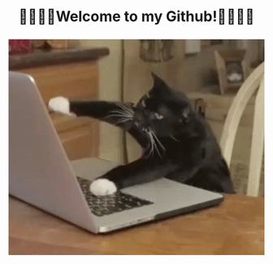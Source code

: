 

# <p align="center">:confetti_ball::lotus_position_man::zany_face:Welcome to my Github!:zany_face::lotus_position_man::confetti_ball:
  </p>

<p align="center">
  <img src="img/cat.gif" alt="My dev life" width="870px"/>
</p>
